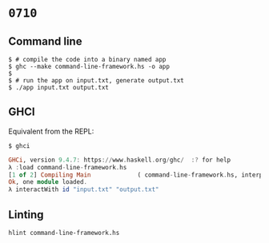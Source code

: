 # `0710`

## Command line

```console
$ # compile the code into a binary named app
$ ghc --make command-line-framework.hs -o app
$
$ # run the app on input.txt, generate output.txt
$ ./app input.txt output.txt
```

## GHCI

Equivalent from the REPL:

```console
$ ghci
```
```haskell
GHCi, version 9.4.7: https://www.haskell.org/ghc/  :? for help
λ :load command-line-framework.hs 
[1 of 2] Compiling Main             ( command-line-framework.hs, interpreted )
Ok, one module loaded.
λ interactWith id "input.txt" "output.txt"
```

## Linting

```console
hlint command-line-framework.hs
```
